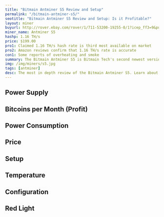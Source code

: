 ```yaml
---
title: "Bitmain Antminer S5 Review and Setup"
permalink: "/bitmain-antminer-s5/"
seotitle: "Bitmain Antminer S5 Review and Setup: Is it Profitable?"
layout: miner
buyurl: http://rover.ebay.com/rover/1/711-53200-19255-0/1?icep_ff3=9&pub=5574973039&toolid=10001&campid=5337910377&customid=&icep_uq=antminer+s5&icep_sellerId=&icep_ex_kw=&icep_sortBy=12&icep_catId=&icep_minPrice=&icep_maxPrice=&ipn=psmain&icep_vectorid=229466&kwid=902099&mtid=824&kw=lg
miner_name: Antminer S5
hashp: 1.16 TH/s
price: $199.00
pro1: Claimed 1.16 TH/s hash rate is third most available on market
pro2: Amazon reviews confirm that 1.16 TH/s rate is accurate
con1: Some reports of overheating and smoke
summary: The Bitmain Antminer S5 is Bitmain Tech's second newest version of its Antminer series of Bitcoin miners
img: /img/miners/s5.jpg
tags: [antminer]
desc: The most in depth review of the Bitmain Antminer S5. Learn about its pros, cons, profitability, and more! 
---
```


## Power Supply

## Bitcoins per Month (Profit)

## Power Consumption

## Price

## Setup 

## Temperature

## Configuration

## Red Light
